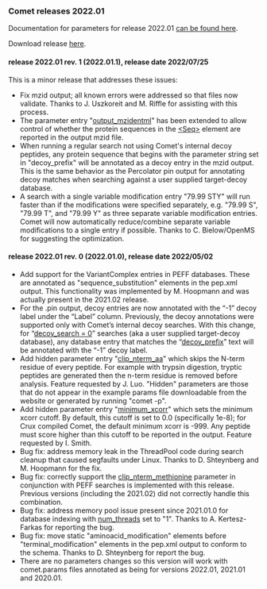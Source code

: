 ### Comet releases 2022.01

Documentation for parameters for release 2022.01 [can be found here](/Comet/parameters/parameters_202201/).

Download release [here](https://github.com/UWPR/Comet/releases/tag/v2022.01.0).

#### release 2022.01 rev. 1 (2022.01.1), release date 2022/07/25

This is a minor release that addresses these issues:

- Fix mzid output; all known errors were addressed so that files now validate. Thanks to J. Uszkoreit and M. Riffle for assisting with this process.
- The parameter entry "[output_mzidentml](/Comet/parameters/parameters_202201/output_mzidentml.html)" has been extended to allow control of whether the protein sequences in the [&lt;Seq&gt;](http://www.peptideatlas.org/PSI/schemas/mzIdentML/1.2/mzIdentML1.2.0.html#Seq) element are reported in the output mzid file.
- When running a regular search not using Comet's internal decoy peptides, any protein sequence that begins with the parameter string set in "decoy_prefix" will be annotated as a decoy entry in the mzid output. This is the same behavior as the Percolator pin output for annotating decoy matches when searching against a user supplied target-decoy database.
- A search with a single variable modification entry "79.99 STY" will run faster than if the modifications were specified separately, e.g. "79.99 S", "79.99 T", and "79.99 Y" as three separate variable modification entries. Comet will now automatically reduce/combine separate variable modifications to a single entry if possible. Thanks to C. Bielow/OpenMS for suggesting the optimization.

#### release 2022.01 rev. 0 (2022.01.0), release date 2022/05/02
- Add support for the VariantComplex entries in PEFF databases.  These are annotated as "sequence_substitution" elements in the pep.xml output.  This functionality was implemented by M. Hoopmann and was actually present in the 2021.02 release.
- For the .pin output, decoy entries are now annotated with the “-1” decoy label under the “Label” column. Previously, the decoy annotations were supported only with Comet’s internal decoy searches. With this change, for “[decoy_search = 0](/Comet/parameters/parameters_202201/decoy_search.html)” searches (aka a user supplied target-decoy database), any database entry that matches the “[decoy_prefix](/Comet/parameters/parameters_202201/decoy_prefix.html)” text will be annotated with the “-1” decoy label.
- Add hidden parameter entry "[clip_nterm_aa](/Comet/parameters/parameters_202201/clip_nterm_aa.html)" which skips the N-term residue of every peptide. For example with trypsin digestion, tryptic peptides are generated then the n-term residue is removed before analysis. Feature requested by J. Luo. "Hidden" parameters are those that do not appear in the example params file downloadable from the website or generated by running "comet -p".
- Add hidden parameter entry "[minimum_xcorr](/Comet/parameters/parameters_202201/minimum_xcorr.html)" which sets the minimum xcorr cutoff. By default, this cutoff is set to 0.0 (specifically 1e-8); for Crux compiled Comet, the default minimum xcorr is -999. Any peptide must score higher than this cutoff to be reported in the output. Feature requested by I. Smith.
- Bug fix: address memory leak in the ThreadPool code during search cleanup that caused segfaults under Linux. Thanks to D. Shteynberg and M. Hoopmann for the fix.
- Bug fix: correctly support the [clip_nterm_methionine](/Comet/parameters/parameters_202201/clip_nterm_methionine.html) parameter in conjunction with PEFF searches is implemented with this release. Previous versions (including the 2021.02) did not correctly handle this combination.
- Bug fix: address memory pool issue present since 2021.01.0 for database indexing with [num_threads](/Comet/parameters/parameters_202201/num_threads.html) set to "1". Thanks to A. Kertesz-Farkas for reporting the bug.
- Bug fix: move static "aminoacid_modification" elements before "terminal_modification" elements in the pep.xml output to conform to the schema. Thanks to D. Shteynberg for report the bug.
- There are no parameters changes so this version will work with comet.params files annotated as being for versions 2022.01, 2021.01 and 2020.01.
